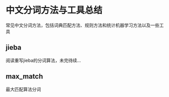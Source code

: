 # 中文分词方法与工具总结
常见中文分词方法，包括词典匹配方法、规则方法和统计机器学习方法以及一些工具
## jieba
阅读重写jieba的分词算法，未完待续...
## max_match
最大匹配算法分词